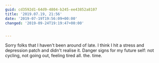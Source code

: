 ```yaml
---
guid: cd3592d1-64d9-4804-b245-ee43852a8107
title: '2019.07.19, 21:56'
date: '2019-07-19T19:56:09+00:00'
changed: '2019-09-24T19:19:47+00:00'


---
```


Sorry folks that I haven't been around of late. I think I hit a stress and depression patch and didn't realise it. Danger signs for my future self: not cycling, not going out, feeling tired all. the. time.
